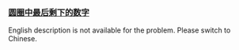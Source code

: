 ### [圆圈中最后剩下的数字](https://leetcode.com/problems/yuan-quan-zhong-zui-hou-sheng-xia-de-shu-zi-lcof)

<p>English description is not available for the problem. Please switch to Chinese.</p>
